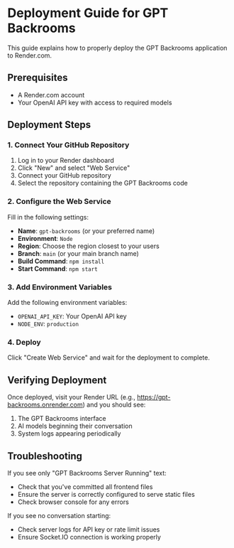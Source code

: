# Deployment Guide for GPT Backrooms

This guide explains how to properly deploy the GPT Backrooms application to Render.com.

## Prerequisites

- A Render.com account
- Your OpenAI API key with access to required models

## Deployment Steps

### 1. Connect Your GitHub Repository

1. Log in to your Render dashboard
2. Click "New" and select "Web Service"
3. Connect your GitHub repository
4. Select the repository containing the GPT Backrooms code

### 2. Configure the Web Service

Fill in the following settings:

- **Name**: `gpt-backrooms` (or your preferred name)
- **Environment**: `Node`
- **Region**: Choose the region closest to your users
- **Branch**: `main` (or your main branch name)
- **Build Command**: `npm install`
- **Start Command**: `npm start`

### 3. Add Environment Variables

Add the following environment variables:

- `OPENAI_API_KEY`: Your OpenAI API key
- `NODE_ENV`: `production`

### 4. Deploy

Click "Create Web Service" and wait for the deployment to complete.

## Verifying Deployment

Once deployed, visit your Render URL (e.g., https://gpt-backrooms.onrender.com) and you should see:

1. The GPT Backrooms interface
2. AI models beginning their conversation
3. System logs appearing periodically

## Troubleshooting

If you see only "GPT Backrooms Server Running" text:
- Check that you've committed all frontend files
- Ensure the server is correctly configured to serve static files
- Check browser console for any errors

If you see no conversation starting:
- Check server logs for API key or rate limit issues
- Ensure Socket.IO connection is working properly
